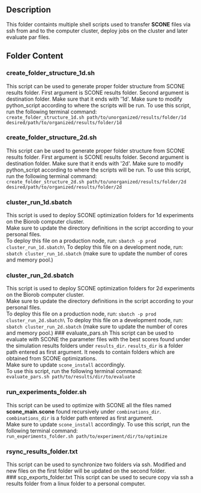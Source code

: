 ## Description
This folder containts multiple shell scripts used to transfer **SCONE** files via ssh from and to the computer cluster, deploy jobs on the cluster and later evaluate par files.

## Folder Content
### create_folder_structure_1d.sh
This script can be used to generate proper folder structure from SCONE results folder. First argument is SCONE results folder. Second argument is destination folder. Make sure that it ends with '1d'. Make sure to modify python_script according to where the scripts will be run. To use this script, run the following terminal command:\
`create_folder_structure_1d.sh path/to/unorganized/results/folder/1d desired/path/to/organized/results/folder/1d`
### create_folder_structure_2d.sh
This script can be used to generate proper folder structure from SCONE results folder. First argument is SCONE results folder. Second argument is destination folder. Make sure that it ends with '2d'. Make sure to modify python_script according to where the scripts will be run. To use this script, run the following terminal command:\
`create_folder_structure_2d.sh path/to/unorganized/results/folder/2d desired/path/to/organized/results/folder/2d`
### cluster_run_1d.sbatch
This script is used to deploy SCONE optimization folders for 1d experiments on the Biorob computer cluster.\
Make sure to update the directory definitions in the script according to your personal files.\
To deploy this file on a production node, run: `sbatch -p prod cluster_run_1d.sbatch\`
To deploy this file on a development node, run: `sbatch cluster_run_1d.sbatch` (make sure to update the number of cores and memory pool.)
### cluster_run_2d.sbatch
This script is used to deploy SCONE optimization folders for 2d experiments on the Biorob computer cluster.\
Make sure to update the directory definitions in the script according to your personal files.\
To deploy this file on a production node, run: `sbatch -p prod cluster_run_2d.sbatch\`
To deploy this file on a development node, run: `sbatch cluster_run_2d.sbatch` (make sure to update the number of cores and memory pool.)
### evaluate_pars.sh
This script can be used to evaluate with SCONE the parameter files with the best scores found under the simulation results folders under `results_dir`.
`results_dir` is a folder path entered as first argument. It needs to contain folders which are obtained from SCONE optimizations.\
Make sure to update `scone_install` accordingly.\
To use this script, run the following terminal command:\
`evaluate_pars.sh path/to/results/dir/to/evaluate`
### run_experiments_folder.sh
This script can be used to optimize with SCONE all the files named **scone_main.scone** found recursively under `combinations_dir`. `combinations_dir` is a folder path entered as first argument.\
Make sure to update `scone_install` accordingly.
To use this script, run the following terminal command:\
`run_experiments_folder.sh path/to/experiment/dir/to/optimize`
### rsync_results_folder.txt
This script can be used to synchronize two folders via ssh. Modified and new files on the first folder will be updated on the second folder.
### scp_exports_folder.txt
This script can be used to secure copy via ssh a results folder from a linux folder to a personal computer.